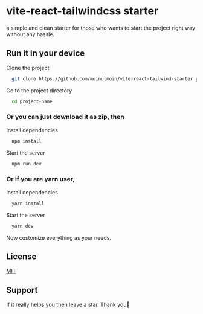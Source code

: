 
# vite-react-tailwindcss starter

a simple and clean starter for those who wants to start the project right way without any hassle.


## Run it in your device

Clone the project

```bash
  git clone https://github.com/moinulmoin/vite-react-tailwind-starter project-name
```

Go to the project directory

```bash
  cd project-name
```

### Or you can just download it as zip, then

Install dependencies

```bash
  npm install 
```

Start the server

```bash
  npm run dev
```

### Or if you are yarn user,

Install dependencies

```bash
  yarn install
```

Start the server

```bash
  yarn dev
```

Now customize everything as your needs.


  
## License

[MIT](https://choosealicense.com/licenses/mit/)

  
## Support

If it really helps you then leave a star. Thank you💖
